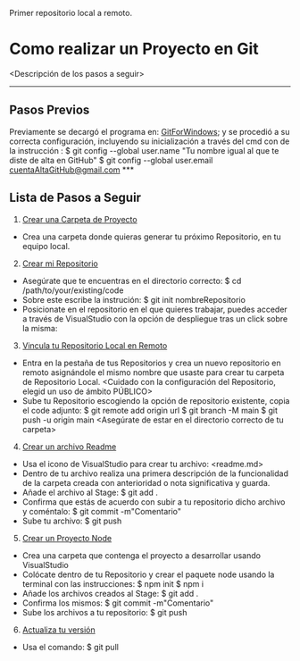 Primer repositorio local a remoto.
# Como realizar un Proyecto en Git
<Descripción de los pasos a seguir>

***
## Pasos Previos

Previamente se decargó el programa en: [GitForWindows](https://gitforwindows.org/); y se procedió a su correcta configuración, incluyendo su inicialización a través del cmd
con de la instrucción :
                                $ git config --global user.name "Tu nombre igual al que te diste de alta en GitHub"
                                $ git config --global user.email cuentaAltaGitHub@gmail.com
                                ***
## Lista de Pasos a Seguir

1. [Crear una Carpeta de Proyecto](#Crear-una-Carpeta-de-Proyecto)
* Crea una carpeta donde quieras generar tu próximo Repositorio, en tu equipo local.

2. [Crear mi Repositorio](#Crear-mi-Repositorio)
* Asegúrate que te encuentras en el directorio correcto:  $ cd /path/to/your/existing/code
* Sobre este escribe la instrución:                       $ git init nombreRepositorio
* Posicionate en el repositorio en el que quieres trabajar, puedes acceder a través de VisualStudio con la opción de despliegue tras un click sobre la misma: <open in integarted terminal>

3. [Vincula tu Repositorio Local en Remoto](#Vincula-tu-Repositorio-Local-en-Remoto)
* Entra en la pestaña de tus Repositorios y crea un nuevo repositorio en remoto asignándole el mismo nombre que usaste para crear tu carpeta de Repositorio Local.
<Cuidado con la configuración del Repositorio, elegid un uso de ámbito PÚBLICO>
* Sube tu Repositorio escogiendo la opción de repositorio existente, copia el code adjunto: $ git remote add origin url
                                                                                            $ git branch -M main
                                                                                            $ git push -u origin main
<Asegúrate de estar en el directorio correcto de tu carpeta>

4. [Crear un archivo Readme](#Crear-un-archico-Readme)
* Usa el icono <New file> de VisualStudio para crear tu archivo: <readme.md>
* Dentro de tu archivo realiza una primera descripción de la funcionalidad de la carpeta creada con anterioridad o nota significativa y guarda.
* Añade el archivo al Stage:                                                            $ git add .
* Confirma que estás de acuerdo con subir a tu repositorio dicho archivo y coméntalo:   $ git commit -m"Comentario"
* Sube tu archivo:                                                                      $ git push

5. [Crear un Proyecto Node](#Crear-un-Proyecto-Node)
* Crea una carpeta que contenga el proyecto a desarrollar usando VisualStudio <New File>
* Colócate dentro de tu Repositorio y crear el paquete node usando la terminal con las instrucciones:   $ npm init
                                                                                                        $ npm i
* Añade los archivos creados al Stage:          $ git add .
* Confirma los mismos:                          $ git commit -m"Comentario"
* Sube los archivos a tu repositorio:           $ git push

6. [Actualiza tu versión](#Actualiza-tu-versión)
* Usa el comando:                               $ git pull